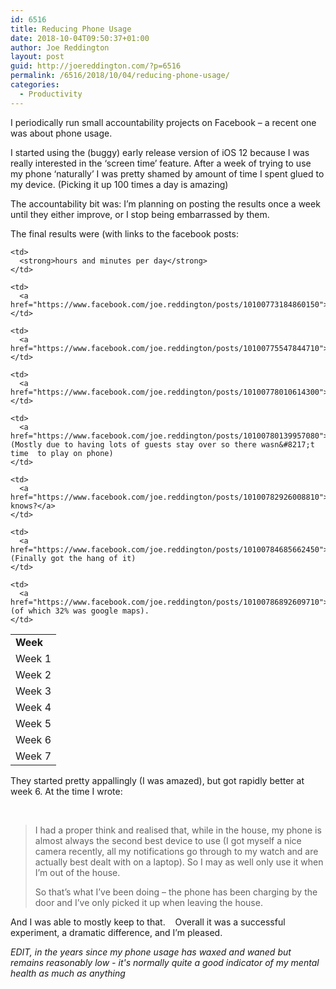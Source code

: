 ```yaml
---
id: 6516
title: Reducing Phone Usage
date: 2018-10-04T09:50:37+01:00
author: Joe Reddington
layout: post
guid: http://joereddington.com/?p=6516
permalink: /6516/2018/10/04/reducing-phone-usage/
categories:
  - Productivity
---
```

I periodically run small accountability projects on Facebook &#8211; a recent one was about phone usage.

I started using the (buggy) early release version of iOS 12 because I was really interested in the ‘screen time’ feature. After a week of trying to use my phone ‘naturally’ I was pretty shamed by amount of time I spent glued to my device. (Picking it up 100 times a day is amazing)

The accountability bit was: I’m planning on posting the results once a week until they either improve, or I stop being embarrassed by them.

The final results were (with links to the facebook posts:

<table>
  <tr>
    <td>
      <strong>Week</strong>
    </td>
    
    <td>
      <strong>hours and minutes per day</strong>
    </td>
  </tr>
  
  <tr>
    <td>
      Week 1
    </td>
    
    <td>
      <a href="https://www.facebook.com/joe.reddington/posts/10100773184860150">4:12</a>
    </td>
  </tr>
  
  <tr>
    <td>
      Week 2
    </td>
    
    <td>
      <a href="https://www.facebook.com/joe.reddington/posts/10100775547844710">2:54</a>
    </td>
  </tr>
  
  <tr>
    <td>
      Week 3
    </td>
    
    <td>
      <a href="https://www.facebook.com/joe.reddington/posts/10100778010614300">2:56</a>
    </td>
  </tr>
  
  <tr>
    <td>
      Week 4
    </td>
    
    <td>
      <a href="https://www.facebook.com/joe.reddington/posts/10100780139957080">1:29</a> (Mostly due to having lots of guests stay over so there wasn&#8217;t time  to play on phone)
    </td>
  </tr>
  
  <tr>
    <td>
      Week 5
    </td>
    
    <td>
      <a href="https://www.facebook.com/joe.reddington/posts/10100782926008810">who knows?</a>
    </td>
  </tr>
  
  <tr>
    <td>
      Week 6
    </td>
    
    <td>
      <a href="https://www.facebook.com/joe.reddington/posts/10100784685662450">0:19</a> (Finally got the hang of it)
    </td>
  </tr>
  
  <tr>
    <td>
      Week 7
    </td>
    
    <td>
      <a href="https://www.facebook.com/joe.reddington/posts/10100786892609710">0:36</a> (of which 32% was google maps).
    </td>
  </tr>
</table>

They started pretty appallingly (I was amazed), but got rapidly better at week 6. At the time I wrote:

&nbsp;

> I had a proper think and realised that, while in the house, my phone is almost always the second best device to use (I got myself a nice camera recently, all my notifications go through to my watch and are actually best dealt with on a laptop). So I may as well only use it when I&#8217;m out of the house.
> 
> So that&#8217;s what I&#8217;ve been doing &#8211; the phone has been charging by the door and I&#8217;ve only picked it up when leaving the house.

And I was able to mostly keep to that.    Overall it was a successful experiment, a dramatic difference, and I&#8217;m pleased.

_EDIT, in the years since my phone usage has waxed and waned but remains reasonably low - it's normally quite a good indicator of my mental health as much as anything_ 

